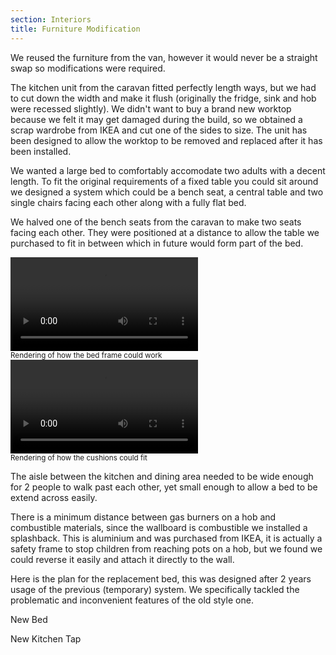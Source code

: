 ```yaml
---
section: Interiors
title: Furniture Modification
---
```


We reused the furniture from the van, however it would never be a straight swap so modifications were required. 

The kitchen unit from the caravan fitted perfectly length ways, but we had to cut down the width and make it flush (originally the fridge, sink  and hob were recessed slightly). We didn't want to buy a brand new worktop because we felt it may get damaged during the build, so we obtained a scrap wardrobe from IKEA and cut one of the sides to size. The unit has been designed to allow the worktop to be removed and replaced after it has been installed.

<div class="flickrslideshow" data-ids="[1130781103,868707741,868702373,868721373,868726771,1123570337]">
</div>

We wanted a large bed to comfortably accomodate two adults with a decent length. To fit the original requirements of a fixed table you could sit around we designed a system which could be a bench seat, a central table and two single chairs facing each other along with a fully flat bed. 

We halved one of the bench seats from the caravan to make two seats facing each other. They were positioned at a distance to allow the table we purchased to fit in between which in future would form part of the bed. 

<div class="row">
	<div class="col-md-12">
	<div class="col-md-6">
		<div class="thumbnail">
			<div class="clearfix">
			<video controls="controls" class="col-xs-12 col-sm-12 col-md-12 col-lg-12  video">
				<source type="video/mp4" src="videos/beddesignframe.mp4">
				<source type="video/ogg" src="videos/beddesignframe.ogv">
				Your browser does not support the video tag.
			</video>
			</div>
			<div class="caption">
			<small>Rendering of how the bed frame could work</small>
			</div>
		</div>
	</div>
	<div class="col-md-6">
		<div class="thumbnail">
			<div class="clearfix">
			<video controls="controls" class="col-xs-12 col-sm-12 col-md-12 col-lg-12  video">
				<source type="video/mp4" src="videos/beddesignwithcushions.mp4">
				<source type="video/ogg" src="videos/beddesignwithcushions.ogv">
				Your browser does not support the video tag.
			</video>
			</div>
			<div class="caption">
			<small>Rendering of how the cushions could fit</small>
			</div>
		</div>
	</div>
	</div>
</div>

<div class="flickrslideshow" data-ids="[868710601,869564152,869579454]">
</div>

The aisle between the kitchen and dining area needed to be wide enough for 2 people to walk past each other, yet small enough to allow a bed to be extend across easily.

<div class="flickrslideshow" data-ids="[868713571]">
</div>

There is a minimum distance between gas burners on a hob and combustible materials, since the wallboard is combustible we installed a splashback. This is aluminium and was purchased from IKEA, it is actually a safety frame to stop children from reaching pots on a hob, but we found we could reverse it easily and attach it directly to the wall.

<div class="flickrslideshow" data-ids="[2452312953,2452317455,2453150530]">
</div>

Here is the plan for the replacement bed, this was designed after 2 years usage of the previous (temporary) system. We specifically tackled the problematic and inconvenient features of the old style one.

<div class="flickrslideshow" data-ids="[6870784953, 6869556157, 6869556457, 6869556783, 6869557041, 7728041870]">
</div>

New Bed

<div class="flickrslideshow" data-ids="[5031430614,5031457648]">
</div>

New Kitchen Tap

<div class="flickrslideshow" data-ids="[7311108940]">
</div>